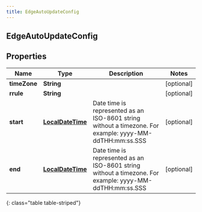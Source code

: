 ```yaml
---
title: EdgeAutoUpdateConfig
---
```

## EdgeAutoUpdateConfig


## Properties

| Name | Type | Description | Notes |
| ------------ | ------------- | ------------- | ------------- |
| **timeZone** | <!----><!---->**String**<!----> |  |  [optional] |
| **rrule** | <!----><!---->**String**<!----> |  |  [optional] |
| **start** | <!----><!---->[**LocalDateTime**](LocalDateTime.html)<!----> | Date time is represented as an ISO-8601 string without a timezone. For example: yyyy-MM-ddTHH:mm:ss.SSS |  [optional] |
| **end** | <!----><!---->[**LocalDateTime**](LocalDateTime.html)<!----> | Date time is represented as an ISO-8601 string without a timezone. For example: yyyy-MM-ddTHH:mm:ss.SSS |  [optional] |
{: class="table table-striped"}



